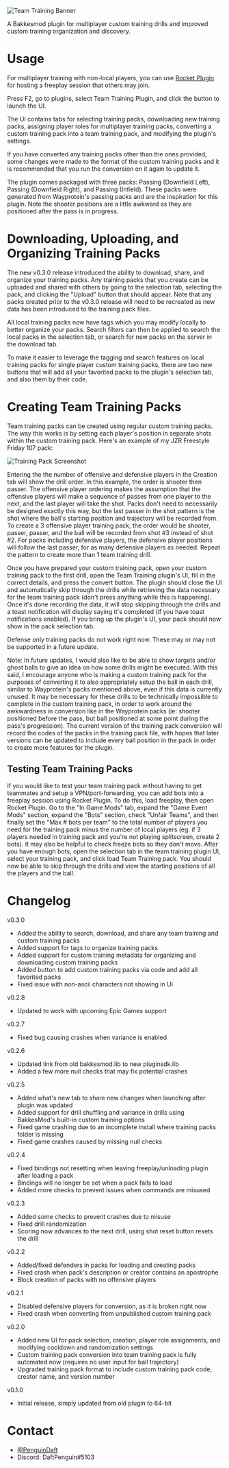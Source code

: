 ![Team Training Banner](/images/team-training-banner.png)

A Bakkesmod plugin for multiplayer custom training drills and improved custom training organization and discovery.

# Usage

For multiplayer training with non-local players, you can use [Rocket Plugin](https://bakkesplugins.com/plugins/view/26) for hosting a freeplay session that others may join.

Press F2, go to plugins, select Team Training Plugin, and click the button to launch the UI.

The UI contains tabs for selecting training packs, downloading new training packs, assigning player roles for multiplayer training packs, converting a custom training pack into a team training pack, and modifying the plugin's settings.

If you have converted any training packs other than the ones provided, some changes were made to the format of the custom training packs and it is recommended that you run the conversion on it again to update it.

The plugin comes packaged with three packs: Passing (Downfield Left), Passing (Downfield Right), and Passing (Infield). These packs were generated from Wayprotein's passing packs and are the inspiration for this plugin. Note the shooter positions are a little awkward as they are positioned after the pass is in progress.

# Downloading, Uploading, and Organizing Training Packs

The new v0.3.0 release introduced the ability to download, share, and organize your training packs. Any training packs that you create can be uploaded and shared with others by going to the selection tab, selecting the pack, and clicking the "Upload" button that should appear. Note that any packs created prior to the v0.3.0 release will need to be recreated as new data has been introduced to the training pack files.

All local training packs now have tags which you may modify locally to better organize your packs. Search filters can then be applied to search the local packs in the selection tab, or search for new packs on the server in the download tab.

To make it easier to leverage the tagging and search features on local training packs for single player custom training packs, there are two new buttons that will add all your favorited packs to the plugin's selection tab, and also them by their code.

# Creating Team Training Packs

Team training packs can be created using regular custom training packs. The way this works is by setting each player's position in separate shots within the custom training pack. Here's an example of my JZR Freestyle Friday 107 pack:

![Training Pack Screenshot](/images/training-pack-example.png)

Entering the the number of offensive and defensive players in the Creation tab will show the drill order. In this example, the order is shooter then passer. The offensive player ordering makes the assumption that the offensive players will make a sequence of passes from one player to the next, and the last player will take the shot. Packs don't need to necessarily be designed exactly this way, but the last passer in the shot pattern is the shot where the ball's starting position and trajectory will be recorded from. To create a 3 offensive player training pack, the order would be shooter, passer, passer, and the ball will be recorded from shot #3 instead of shot #2. For packs including defensive players, the defensive player positions will follow the last passer, for as many defensive players as needed. Repeat the pattern to create more than 1 team training drill.

Once you have prepared your custom training pack, open your custom training pack to the first drill, open the Team Training plugin's UI, fill in the correct details, and press the convert button. The plugin should close the UI and automatically skip through the drills while retrieving the data necessary for the team training pack (don't press anything while this is happening). Once it's done recording the data, it will stop skipping through the drills and a toast notification will display saying it's completed (if you have toast notifications enabled). If you bring up the plugin's UI, your pack should now show in the pack selection tab.

Defense only training packs do not work right now. These may or may not be supported in a future update.

Note: In future updates, I would also like to be able to show targets and/or ghost balls to give an idea on how some drills might be executed. With this said, I encourage anyone who is making a custom training pack for the purposes of converting it to also appropriately setup the ball in each drill, similar to Wayprotein's packs mentioned above, even if this data is currently unused. It may be necessary for these drills to be technically impossible to complete in the custom training pack, in order to work around the awkwardness in conversion like in the Wayprotein packs (ie: shooter positioned before the pass, but ball positioned at some point during the pass's progression). The current version of the training pack conversion will record the codes of the packs in the training pack file, with hopes that later versions can be updated to include every ball position in the pack in order to create more features for the plugin.

## Testing Team Training Packs

If you would like to test your team training pack without having to get teammates and setup a VPN/port-forwarding, you can add bots into a freeplay session using Rocket Plugin. To do this, load freeplay, then open Rocket Plugin. Go to the "In Game Mods" tab, expand the "Game Event Mods" section, expand the "Bots" section, check "Unfair Teams", and then finally set the "Max # bots per team" to the total number of players you need for the training pack minus the number of local players (eg: if 3 players needed in training pack and you're not playing splitscreen, create 2 bots). It may also be helpful to check freeze bots so they don't move. After you have enough bots, open the selection tab in the team training plugin UI, select your training pack, and click load Team Training pack. You should now be able to skip through the drills and view the starting positions of all the players and the ball.

# Changelog

v0.3.0
* Added the ability to search, download, and share any team training and custom training packs
* Added support for tags to organize training packs
* Added support for custom training metadata for organizing and downloading custom training packs
* Added button to add custom training packs via code and add all favorited packs
* Fixed issue with non-ascii characters not showing in UI

v0.2.8
* Updated to work with upcoming Epic Games support

v0.2.7
* Fixed bug causing crashes when variance is enabled

v0.2.6
* Updated link from old bakkesmod.lib to new pluginsdk.lib
* Added a few more null checks that may fix potential crashes

v0.2.5
* Added what's new tab to share new changes when launching after plugin was updated
* Added support for drill shuffling and variance in drills using BakkesMod's built-in custom training options
* Fixed game crashing due to an incomplete install where training packs folder is missing
* Fixed game crashes caused by missing null checks

v0.2.4
* Fixed bindings not resetting when leaving freeplay/unloading plugin after loading a pack
* Bindings will no longer be set when a pack fails to load
* Added more checks to prevent issues when commands are misused

v0.2.3
* Added some checks to prevent crashes due to misuse
* Fixed drill randomization
* Scoring now advances to the next drill, using shot reset button resets the drill

v0.2.2
* Added/fixed defenders in packs for loading and creating packs
* Fixed crash when pack's description or creator contains an apostrophe
* Block creation of packs with no offensive players

v0.2.1
* Disabled defensive players for conversion, as it is broken right now
* Fixed crash when converting from unpublished custom training pack

v0.2.0
* Added new UI for pack selection, creation, player role assignments, and modifying cooldown and randomization settings
* Custom training pack conversion into team training pack is fully automated now (requires no user input for ball trajectory)
* Upgraded training pack format to include custom training pack code, creator name, and version number

v0.1.0
* Initial release, simply updated from old plugin to 64-bit

# Contact

* [@PenguinDaft](twitter.com/PenguinDaft)
* Discord: DaftPenguin#5103